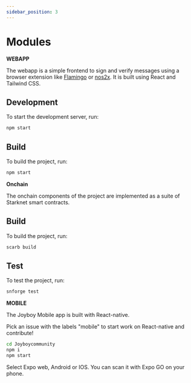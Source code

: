 ```yaml
---
sidebar_position: 3
---
```


# Modules

 **WEBAPP**

 The webapp is a simple frontend to sign and verify messages using a browser extension like [Flamingo](https://www.getflamingo.org/) or [nos2x](https://github.com/fiatjaf/nos2x/). It is built using React and Tailwind CSS.



## Development
To start the development server, run:

```bash
npm start
```

## Build
To build the project, run:

```bash
npm start
```

**Onchain**

The onchain components of the project are implemented as a suite of Starknet smart contracts.

## Build
To build the project, run:

```bash
scarb build
```

## Test
To test the project, run:

```bash
snforge test
```

**MOBILE**

The Joyboy Mobile app is built with React-native.

Pick an issue with the labels "mobile" to start work on React-native and contribute!

```bash
cd Joyboycommunity
npm i
npm start 
```
Select Expo web, Android or IOS. You can scan it with Expo GO on your phone.


